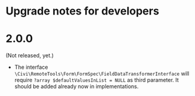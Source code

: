 # Upgrade notes for developers

# 2.0.0

(Not released, yet.)

* The interface `\Civi\RemoteTools\Form\FormSpec\FieldDataTransformerInterface`
will require `?array $defaultValuesInList = NULL` as third parameter. It should
be added already now in implementations.
